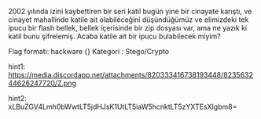 2002 yılında izini kaybettiren bir seri katil bugün yine bir cinayate karıştı, ve cinayet mahallinde katile ait olabileceğini düşündüğümüz ve elimizdeki tek ipucu bir flash bellek, bellek içerisinde bir zip dosyası var, ama ne yazık ki katil bunu şifrelemiş. Acaba katile ait bir ipucu bulabilecek miyim?

Flag formatı: hackware {}
Kategori : Stego/Crypto


hint1: https://media.discordapp.net/attachments/820333416738193448/823563244626247720/Z.png


hint2: xLBuZGV4Lmh0bWwtLT5jdHJsK1UtLT5iaW5hcnktLT5zYXTEsXIgbm8=